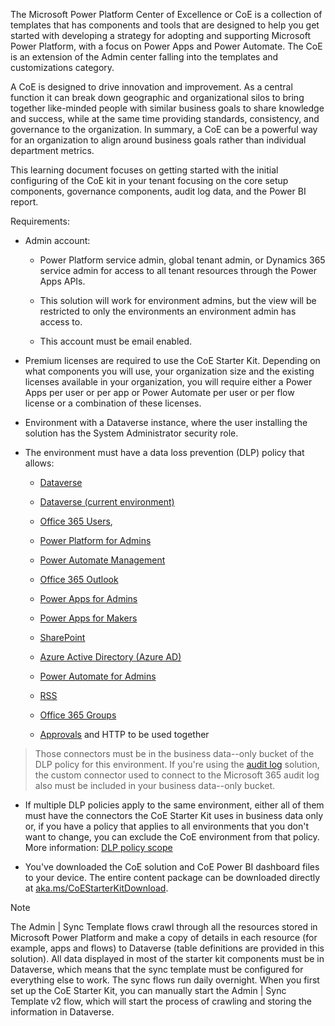 The Microsoft Power Platform Center of Excellence or CoE is a collection of templates that has components and tools that are designed to help you get started with developing a strategy for adopting and supporting Microsoft Power Platform, with a focus on Power Apps and Power Automate. The CoE is an extension of the Admin center falling into the templates and customizations category.

A CoE is designed to drive innovation and improvement. As a central function it can break down geographic and organizational silos to bring together like-minded people with similar business goals to share knowledge and success, while at the same time providing standards, consistency, and governance to the organization. In summary, a CoE can be a powerful way for an organization to align around business goals rather than individual department metrics.

This learning document focuses on getting started with the initial configuring of the CoE kit in your tenant focusing on the core setup components, governance components, audit log data, and the Power BI report.

Requirements:

-   Admin account:

    -   Power Platform service admin, global tenant admin, or Dynamics 365 service admin for access to all tenant resources through the Power Apps APIs.

    -   This solution will work for environment admins, but the view will be restricted to only the environments an environment admin has access to.

    -   This account must be email enabled.

-   Premium licenses are required to use the CoE Starter Kit. Depending on what components you will use, your organization size and the existing licenses available in your organization, you will require either a Power Apps per user or per app or Power Automate per user or per flow license or a combination of these licenses.

-   Environment with a Dataverse instance, where the user installing the solution has the System Administrator security role.

-   The environment must have a data loss prevention (DLP) policy that allows:

    -   [Dataverse](https://docs.microsoft.com/connectors/commondataservice/?azure-portal=true) 

    -   [Dataverse (current environment)](https://docs.microsoft.com/connectors/commondataserviceforapps/?azure-portal=true) 

    -   [Office 365 Users](https://docs.microsoft.com/connectors/office365users/?azure-portal=true), 

    -   [Power Platform for Admins](https://docs.microsoft.com/connectors/powerplatformforadmins/?azure-portal=true)

    -   [Power Automate Management](https://docs.microsoft.com/connectors/flowmanagement/?azure-portal=true) 

    -   [Office 365 Outlook](https://docs.microsoft.com/connectors/office365/?azure-portal=true) 

    -   [Power Apps for Admins](https://docs.microsoft.com/connectors/powerappsforadmins/?azure-portal=true) 

    -   [Power Apps for Makers](https://docs.microsoft.com/connectors/powerappsforappmakers/?azure-portal=true) 

    -   [SharePoint](https://docs.microsoft.com/connectors/sharepointonline/?azure-portal=true) 

    -   [Azure Active Directory (Azure AD)](https://docs.microsoft.com/connectors/azuread/?azure-portal=true) 

    -   [Power Automate for Admins](https://docs.microsoft.com/connectors/microsoftflowforadmins/?azure-portal=true) 

    -   [RSS](https://docs.microsoft.com/connectors/rss/?azure-portal=true) 

    -   [Office 365 Groups](https://docs.microsoft.com/connectors/office365groups/?azure-portal=true) 

    -   [Approvals](https://docs.microsoft.com/connectors/approvals/?azure-portal=true) and HTTP to be used together

> Those connectors must be in the business data--only bucket of the DLP policy for this environment. If you're using the [audit log](https://docs.microsoft.com/power-platform/guidance/coe/setup-auditlog/?azure-portal=true) solution, the custom connector used to connect to the Microsoft 365 audit log also must be included in your business data--only bucket.

-   If multiple DLP policies apply to the same environment, either all of them must have the connectors the CoE Starter Kit uses in business data only or, if you have a policy that applies to all environments that you don't want to change, you can exclude the CoE environment from that policy. More information: [DLP policy scope](https://docs.microsoft.com/power-platform/admin/wp-data-loss-prevention?azure-portal=true#policy-scope)

-   You've downloaded the CoE solution and CoE Power BI dashboard files to your device. The entire content package can be downloaded directly at [aka.ms/CoEStarterKitDownload](https://aka.ms/CoEStarterKitDownload/?azure-portal=true).

> [!NOTE]
> The Admin | Sync Template flows crawl through all the resources stored in Microsoft Power Platform and make a copy of details in each resource (for example, apps and flows) to Dataverse (table definitions are provided in this solution). All data displayed in most of the starter kit components must be in Dataverse, which means that the sync template must be configured for everything else to work. The sync flows run daily overnight. When you first set up the CoE Starter Kit, you can manually start the Admin | Sync Template v2 flow, which will start the process of crawling and storing the information in Dataverse.

